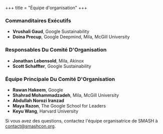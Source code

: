 +++
title = "Équipe d'organisation"
+++

### Commanditaires Exécutifs

- **Vrushali Gaud**, Google Sustainability
- **Doina Precup**, Google Deepmind, Mila, McGill University

### Responsables Du Comité D'Organisation

- **Jonathan Lebensold**, Mila, Akinox
- **Scott Schaffter**, Google Sustainability

### Équipe Principale Du Comité D'Organisation

- **Rawan Hakeem**, Google
- **Shahrad Mohammadzadeh**, Mila, McGill University
- **Abdullah Norozi Iranzad**
- **Maya Razon**, The Google School for Leaders
- **Keyu Wang**, Harvard University

Si vous avez des questions, contactez l'équipe organisatrice de SMASH à contact@smashcon.org.
